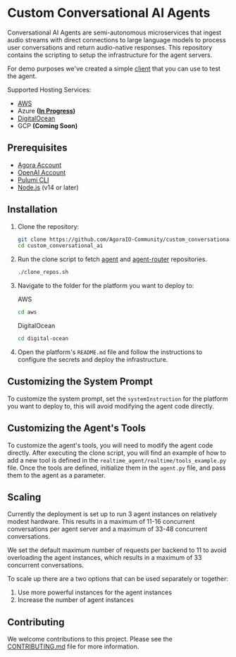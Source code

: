 # Custom Conversational AI Agents

Conversational AI Agents are semi-autonomous microservices that ingest audio streams with direct connections to large language models to process user conversations and return audio-native responses. This repository contains the scripting to setup the infrastructure for the agent servers.

For demo purposes we've created a simple [client](https://github.com/AgoraIO-Community/agora-openai-realtime-client) that you can use to test the agent.

Supported Hosting Services:

- [AWS](aws/README.md)
- Azure **([In Progress](https://github.com/AgoraIO-Community/Custom-Conversational-AI-Agent-Deployer/tree/azure/azure))**
- [DigitalOcean](digital-ocean/README.md)
- GCP **(Coming Soon)**

## Prerequisites

- [Agora Account](https://www.agora.io/en/signup/)
- [OpenAI Account](https://platform.openai.com/signup/)
- [Pulumi CLI](https://www.pulumi.com/docs/get-started/install/)
- [Node.js](https://nodejs.org/) (v14 or later)

## Installation

1. Clone the repository:

   ```bash
   git clone https://github.com/AgoraIO-Community/custom_conversational_ai
   cd custom_conversational_ai
   ```

2. Run the clone script to fetch [agent](https://github.com/AgoraIO/openai-realtime-python) and [agent-router](https://github.com/AgoraIO-Community/conversational-ai-agent-router) repositories.

   ```bash
   ./clone_repos.sh
   ```

3. Navigate to the folder for the platform you want to deploy to:

   AWS

   ```bash
   cd aws
   ```

   DigitalOcean

   ```bash
   cd digital-ocean
   ```

4. Open the platform's `README.md` file and follow the instructions to configure the secrets and deploy the infrastructure.

## Customizing the System Prompt

To customize the system prompt, set the `systemInstruction` for the platform you want to deploy to, this will avoid modifying the agent code directly.

## Customizing the Agent's Tools

To customize the agent's tools, you will need to modify the agent code directly. After executing the clone script, you will find an example of how to add a new tool is defined in the `realtime_agent/realtime/tools_example.py` file. Once the tools are defined, initialize them in the `agent.py` file, and pass them to the agent as a parameter.

## Scaling

Currently the deployment is set up to run 3 agent instances on relatively modest hardware. This results in a maximum of 11-16 concurrent conversations per agent server and a maximum of 33-48 concurrent conversations.

We set the default maximum number of requests per backend to 11 to avoid overloading the agent instances, which results in a maximum of 33 concurrent conversations.

To scale up there are a two options that can be used separately or together:

1. Use more powerful instances for the agent instances
2. Increase the number of agent instances

## Contributing

We welcome contributions to this project. Please see the [CONTRIBUTING.md](CONTRIBUTING.md) file for more information.
